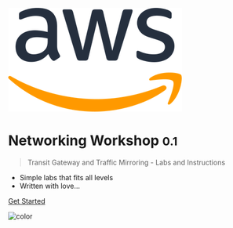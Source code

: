 ![logo](_media/AWSlogo_blk.png)

# Networking Workshop <small>0.1</small>

> Transit Gateway and Traffic Mirroring - Labs and Instructions

- Simple labs that fits all levels
- Written with love...

[Get Started](init.md)

<!-- background color -->

![color](#ffffff)
